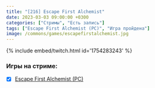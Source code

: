```yaml
---
title: "[216] Escape First Alchemist"
date: 2023-03-03 09:00:00 +0300
categories: ["Стримы", "Есть запись"]
tags: ["Escape First Alchemist (PC)", "Игра пройдена"]
image: /commons/games/escapefirstalchemist.jpg
---
```


{% include embed/twitch.html id='1754283243' %}

### Игры на стриме:
+ [x] [Escape First Alchemist (PC)](/tags/escape-first-alchemist-pc)

